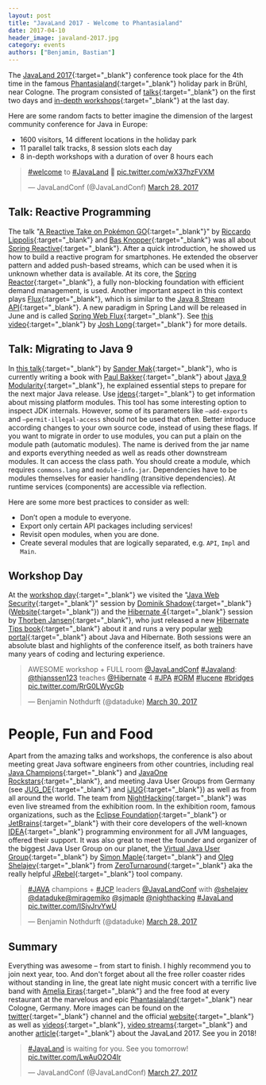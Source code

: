 ```yaml
---
layout: post
title: "JavaLand 2017 - Welcome to Phantasialand"
date: 2017-04-10
header_image: javaland-2017.jpg
category: events
authors: ["Benjamin, Bastian"]
---
```


The [JavaLand 2017](https://www.javaland.eu/en/javaland-2017/){:target="_blank"} conference took place for the 4th time in the famous [Phantasialand](http://www.phantasialand.de/en/){:target="_blank"} holiday park in Brühl, near Cologne.
The program consisted of [talks](https://programm.javaland.eu/2017/schedule.html){:target="_blank"} on the first two days and [in-depth workshops](https://www.javaland.eu/de/programm/schulungstag){:target="_blank"} at the last day.

Here are some random facts to better imagine the dimension of the largest community conference for Java in Europe:

- 1600 visitors, 14 different locations in the holiday park
- 11 parallel talk tracks, 8 session slots each day
- 8 in-depth workshops with a duration of over 8 hours each

<blockquote class="twitter-tweet" data-lang="en"><p lang="und" dir="ltr"><a href="https://twitter.com/hashtag/welcome?src=hash">#welcome</a> to <a href="https://twitter.com/hashtag/JavaLand?src=hash">#JavaLand</a> 💙 <a href="https://t.co/wX37hzFVXM">pic.twitter.com/wX37hzFVXM</a></p>&mdash; JavaLandConf (@JavaLandConf) <a href="https://twitter.com/JavaLandConf/status/846628341209878528">March 28, 2017</a></blockquote>
<script async src="//platform.twitter.com/widgets.js" charset="utf-8"></script>

## Talk: Reactive Programming

The talk "[A Reactive Take on Pokémon GO](https://programm.javaland.eu/2017/talk.html#talk?talkId=529316){:target="_blank"}" by [Riccardo Lippolis](https://www.linkedin.com/in/rlippolis){:target="_blank"} and [Bas Knopper](https://twitter.com/BWknopper){:target="_blank"} was all about [Spring Reactive](http://docs.spring.io/spring-framework/docs/5.0.0.M1/spring-framework-reference/html/web-reactive.html){:target="_blank"}. After a quick introduction, he showed us how to build a reactive program for smartphones.
He extended the observer pattern and added push-based streams, which can be used when it is unknown whether data is available.
At its core, the [Spring Reactor](https://projectreactor.io/){:target="_blank"}, a fully non-blocking foundation with efficient demand management, is used.
Another important aspect in this context plays [Flux](https://projectreactor.io/docs/core/release/api/reactor/core/publisher/Flux.html){:target="_blank"}, which is similar to the [Java 8 Stream API](https://docs.oracle.com/javase/8/docs/api/java/util/stream/package-summary.html){:target="_blank"}.
A new paradigm in Spring Land will be released in June and is called [Spring Web Flux](https://spring.io/blog/2017/03/15/spring-tips-the-spring-web-flux-reactive-client){:target="_blank"}.
See [this video](https://www.youtube.com/watch?v=leZdgr-O4LE){:target="_blank"} by [Josh Long](https://twitter.com/starbuxman){:target="_blank"} for more details.

## Talk: Migrating to Java 9

In [this talk](https://programm.javaland.eu/2017/talk.html#talk?talkId=529430){:target="_blank"} by [Sander Mak](https://twitter.com/sander_mak){:target="_blank"}, who is currently writing a book with [Paul Bakker](https://twitter.com/pbakker){:target="_blank"} about [Java 9 Modularity](https://twitter.com/javamodularity){:target="_blank"}, he explained essential steps to prepare for the next major Java release.
Use [jdeps](https://docs.oracle.com/javase/8/docs/technotes/tools/unix/jdeps.html){:target="_blank"} to get information about missing platform modules.
This tool has some interesting option to inspect JDK internals. However, some of its parameters like `—add-exports` and `—permit-illegal-access` should not be used that often.
Better introduce according changes to your own source code, instead of using these flags.
If you want to migrate in order to use modules, you can put a plain on the module path (automatic modules).
The name is derived from the jar name and exports everything needed as well as reads other downstream modules.
It can access the class path.
You should create a module, which requires `commons.lang` and `module-info.jar`.
Dependencies have to be modules themselves for easier handling (transitive dependencies).
At runtime services (components) are accessible via reflection.

Here are some more best practices to consider as well:

- Don’t open a module to everyone.
- Export only certain API packages including services!
- Revisit open modules, when you are done.
- Create several modules that are logically separated, e.g. `API`, `Impl` and `Main`.

## Workshop Day

At the [workshop day](https://www.javaland.eu/de/programm/schulungstag){:target="_blank"} we visited the "[Java Web Security](https://github.com/dschadow/JavaSecurity){:target="_blank"}" session by [Dominik Shadow](https://twitter.com/dschadow){:target="_blank"} ([Website](https://blog.dominikschadow.de/){:target="_blank"}) and the [Hibernate 4](http://hibernate.org/){:target="_blank"} session by [Thorben Jansen](https://twitter.com/thjanssen123){:target="_blank"}, who just released a new [Hibernate Tips book](http://www.thoughts-on-java.org/hibernate-tips-book-release-special-launch-price/){:target="_blank"} about it and runs a very popular [web portal](http://www.thoughts-on-java.org/){:target="_blank"} about Java and Hibernate.
Both sessions were an absolute blast and highlights of the conference itself, as both trainers have many years of coding and lecturing experience.

<blockquote class="twitter-tweet" data-lang="en"><p lang="en" dir="ltr">AWESOME workshop + FULL room  <a href="https://twitter.com/JavaLandConf">@JavaLandConf</a> <a href="https://twitter.com/hashtag/Javaland?src=hash">#Javaland</a>: <a href="https://twitter.com/thjanssen123">@thjanssen123</a> teaches <a href="https://twitter.com/Hibernate">@Hibernate</a> 4 <a href="https://twitter.com/hashtag/JPA?src=hash">#JPA</a> <a href="https://twitter.com/hashtag/ORM?src=hash">#ORM</a> <a href="https://twitter.com/hashtag/lucene?src=hash">#lucene</a> <a href="https://twitter.com/hashtag/bridges?src=hash">#bridges</a> <a href="https://t.co/RrG0LWycGb">pic.twitter.com/RrG0LWycGb</a></p>&mdash; Benjamin Nothdurft (@dataduke) <a href="https://twitter.com/dataduke/status/847394050986594307">March 30, 2017</a></blockquote>
<script async src="//platform.twitter.com/widgets.js" charset="utf-8"></script>

# People, Fun and Food

Apart from the amazing talks and workshops, the conference is also about meeting great Java software engineers from other countries, including real [Java Champions](https://community.oracle.com/community/java/java-champions){:target="_blank"} and [JavaOne Rockstars](https://www.oracle.com/javaone/rock-star-wall-of-fame.html){:target="_blank"}, and meeting Java User Groups from Germany (see [JUG_DE](https://twitter.com/JUG_DE){:target="_blank"} and [iJUG](http://www.ijug.eu/){:target="_blank"}) as well as from all around the world.
The team from [NightHacking](http://nighthacking.com){:target="_blank"} was even live streamed from the exhibition room.
In the exhibition room, famous organizations, such as the [Eclipse Foundation](https://eclipse.org/org/foundation/){:target="_blank"} or [JetBrains](https://www.jetbrains.com/){:target="_blank"} with their core developers of the well-known [IDEA](https://www.jetbrains.com/idea/){:target="_blank"} programming environment for all JVM languages, offered their support.
It was also great to meet the founder and organizer of the biggest Java User Group on our planet, the [Virtual Java User Group](https://virtualjug.com/){:target="_blank"} by [Simon Maple](https://twitter.com/sjmaple){:target="_blank"} and [Oleg Shelajev](https://twitter.com/shelajev){:target="_blank"} from [ZeroTurnaround](https://zeroturnaround.com/){:target="_blank"} aka the really helpful [JRebel](https://zeroturnaround.com/software/jrebel){:target="_blank"} tool company.

<blockquote class="twitter-tweet" data-lang="en"><p lang="en" dir="ltr"><a href="https://twitter.com/hashtag/JAVA?src=hash">#JAVA</a> champions + <a href="https://twitter.com/hashtag/JCP?src=hash">#JCP</a> leaders <a href="https://twitter.com/JavaLandConf">@JavaLandConf</a> with <a href="https://twitter.com/shelajev">@shelajev</a> <a href="https://twitter.com/dataduke">@dataduke</a><a href="https://twitter.com/miragemiko">@miragemiko</a> <a href="https://twitter.com/sjmaple">@sjmaple</a> <a href="https://twitter.com/nighthacking">@nighthacking</a> <a href="https://twitter.com/hashtag/JavaLand?src=hash">#JavaLand</a> <a href="https://t.co/ISjvJrvYwU">pic.twitter.com/ISjvJrvYwU</a></p>&mdash; Benjamin Nothdurft (@dataduke) <a href="https://twitter.com/dataduke/status/846685232346615813">March 28, 2017</a></blockquote>
<script async src="//platform.twitter.com/widgets.js" charset="utf-8"></script>

## Summary

Everything was awesome – from start to finish.
I highly recommend you to join next year, too.
And don't forget about all the free roller coaster rides without standing in line, the great late night music concert with a terrific live band with [Amelia Eiras](https://twitter.com/ameliaeiras){:target="_blank"} and the free food at every restaurant at the marvelous and epic [Phantasialand](http://www.phantasialand.de/en/){:target="_blank"} near Cologne, Germany.
More images can be found on the [twitter](https://twitter.com/JavaLandConf/media){:target="_blank"} channel and the official [website](https://www.javaland.eu/de/javaland-2017/bildergalerie/){:target="_blank"} as well as [videos](https://www.javaland.eu/de/javaland-2017/videogalerie/){:target="_blank"}, [video streams](https://www.javaland.eu/de/javaland-2017/downloads){:target="_blank"} and another [article](https://www.javaland.eu/de/home/news/details/?tx_news_pi1%5Bnews%5D=1327&tx_news_pi1%5Bcontroller%5D=News&tx_news_pi1%5Baction%5D=detail&cHash=bb7d83b09cba83204cb0c902d1700990){:target="_blank"} about the JavaLand 2017. See you in 2018!

<blockquote class="twitter-tweet" data-lang="en"><p lang="en" dir="ltr"><a href="https://twitter.com/hashtag/JavaLand?src=hash">#JavaLand</a> is waiting for you. See you tomorrow! <a href="https://t.co/LwAuO2O4Ir">pic.twitter.com/LwAuO2O4Ir</a></p>&mdash; JavaLandConf (@JavaLandConf) <a href="https://twitter.com/JavaLandConf/status/846271953442877440">March 27, 2017</a></blockquote>
<script async src="//platform.twitter.com/widgets.js" charset="utf-8"></script>

